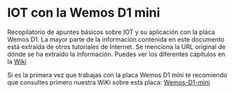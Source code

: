 # IOT con la Wemos D1 mini
Recopilatorio de apuntes básicos sobre IOT y su aplicación con la placa Wemos D1. 
La mayor parte de la información contenida en este documento está extraída de
otros tutoriales de Internet. Se menciona la URL original de dónde se ha extraído
la información.
Puedes ver los diferentes capítulos en la [Wiki](../../wiki)

Si es la primera vez que trabajas con la placa Wemos D1 mini te recomiendo que consultes primero nuestra WiKi sobre esta placa: [Wemos-D1-mini](https://github.com/pensactius/Wemos-D1-mini/wiki)


